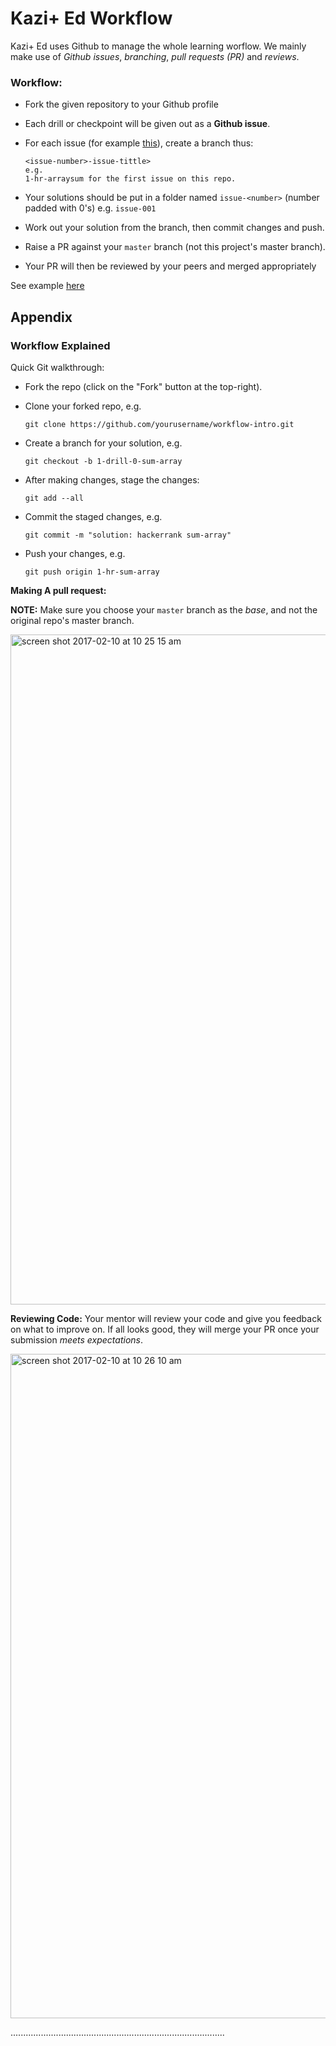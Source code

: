 # Kazi+ Ed Workflow
Kazi+ Ed uses Github to manage the whole learning worflow. We mainly make use of *Github issues*, *branching*, *pull requests (PR)* and *reviews*.


### Workflow:

- Fork the given repository to your Github profile
- Each drill or checkpoint will be given out as a **Github issue**.
- For each issue (for example [this](https://github.com/kaziplused/workflow-intro/issues/1)), create a branch thus:
  
  ```
  <issue-number>-issue-tittle>
  e.g.
  1-hr-arraysum for the first issue on this repo.
  ```
- Your solutions should be put in a folder named `issue-<number>` (number padded with 0's) e.g. `issue-001`
- Work out your solution from the branch, then commit changes and push.
- Raise a PR against your `master` branch (not this project's master branch).
- Your PR will then be reviewed by your peers and merged appropriately

See example [here](https://github.com/ProfNandaa/upskilling-c-sharp/pull/1)


## Appendix

### Workflow Explained

Quick Git walkthrough:

- Fork the repo (click on the "Fork" button at the top-right).
- Clone your forked repo, e.g.
  
  ```
  git clone https://github.com/yourusername/workflow-intro.git
  ```
- Create a branch for your solution, e.g.
  
  ```
  git checkout -b 1-drill-0-sum-array
  ```
- After making changes, stage the changes:
  
  ```
  git add --all
  ```
- Commit the staged changes, e.g.
  
  ```
  git commit -m "solution: hackerrank sum-array"
  ```
- Push your changes, e.g.

  ```
  git push origin 1-hr-sum-array
  ```

**Making A pull request:**

**NOTE:** Make sure you choose your `master` branch as the _base_, and not the original repo's master branch.

<img width="1072" alt="screen shot 2017-02-10 at 10 25 15 am" src="https://cloud.githubusercontent.com/assets/261265/22818037/fdc35612-ef7b-11e6-9c3b-4d19287af4ae.png">

**Reviewing Code:**
Your mentor will review your code and give you feedback on what to improve on. If all looks good, they will merge your PR once your submission _meets expectations_.

<img width="1063" alt="screen shot 2017-02-10 at 10 26 10 am" src="https://cloud.githubusercontent.com/assets/261265/22817993/b241c660-ef7b-11e6-8ca4-4fe405c95b4d.png">

.....................................................................................
